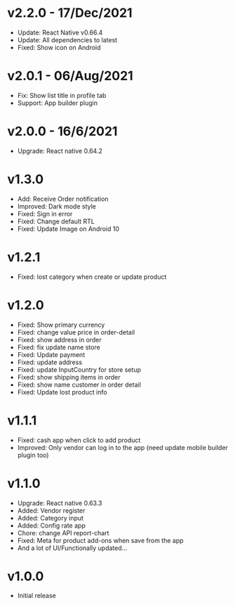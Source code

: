 # v2.2.0 - 17/Dec/2021
- Update: React Native v0.66.4
- Update: All dependencies to latest
- Fixed: Show icon on Android

# v2.0.1 - 06/Aug/2021
- Fix: Show list title in profile tab
- Support: App builder plugin

# v2.0.0 - 16/6/2021
- Upgrade: React native 0.64.2

# v1.3.0
- Add: Receive Order notification
- Improved: Dark mode style
- Fixed: Sign in error
- Fixed: Change default RTL
- Fixed: Update Image on Android 10

# v1.2.1
- Fixed: lost category when create or update product

# v1.2.0
- Fixed: Show primary currency
- Fixed: change value price in order-detail
- Fixed: show address in order
- Fixed: fix update name store
- Fixed: Update payment
- Fixed: update address
- Fixed: update InputCountry for store setup
- Fixed: show shipping items in order
- Fixed: show name customer in order detail
- Fixed: Update lost product info

# v1.1.1
- Fixed: cash app when click to add product
- Improved: Only vendor can log in to the app (need update mobile builder plugin too)

# v1.1.0
- Upgrade: React native 0.63.3
- Added: Vendor register
- Added: Category input
- Added: Config rate app
- Chore: change API report-chart
- Fixed: Meta for product add-ons when save from the app
- And a lot of UI/Functionally updated...

# v1.0.0 
- Initial release
